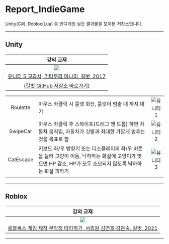 # Report_IndieGame
Unity(C#), Roblox(Lua) 등 인디게임 실습 결과물을 모아둔 저장소입니다.

---

## Unity

| 강의 교재 |
| :-: |
| ![](https://bookthumb-phinf.pstatic.net/cover/118/854/11885460.jpg?type=m140&udate=20210731) |
| [유니티 5 교과서, 기타무라 마나미, 길벗, 2017](https://book.naver.com/bookdb/book_detail.nhn?bid=11885460) |
| [(길벗 GitHub 저장소 바로가기)](https://github.com/gilbutITbook/006922) |

||||
| :-: | :-- | :-: |
| Roulette |마우스 좌클릭 시 룰렛 회전, 룰렛이 멈출 때 까지 대기 |![유니티1](https://user-images.githubusercontent.com/91407433/158014527-d76f2f4c-3072-481e-944c-39dae8640a9c.png)|
| SwipeCar |마우스 좌클릭 후 스와이프(드래그 앤 드롭) 하면 자동차 움직임, 자동차가 깃발과 최대한 가깝게 멈추는 것을 목표로 함 |![유니티2](https://user-images.githubusercontent.com/91407433/157015708-51eed9a0-aa78-4e75-8688-34998fa77f2e.png)|
| CatEscape |키보드 좌/우 방향키 또는 디스플레이의 좌/우 버튼을 눌러 고양이 이동, 낙하하는 화살에 고양이가 맞으면 HP 감소, HP가 모두 소모되지 않도록 낙하하는 화살 피하기 |![유니티3](https://user-images.githubusercontent.com/91407433/157042362-1de41300-6080-44aa-b808-a0a9484f3b08.png)|
||||

---

## Roblox

| 강의 교재 |
| :-: |
| ![](https://bookthumb-phinf.pstatic.net/cover/205/800/20580069.jpg?type=m140&udate=20211207) |
| [로블록스 게임 제작 무작정 따라하기, 서종원·김연호·강은숙, 길벗, 2021](https://book.naver.com/bookdb/book_detail.nhn?bid=20580069) |

---
